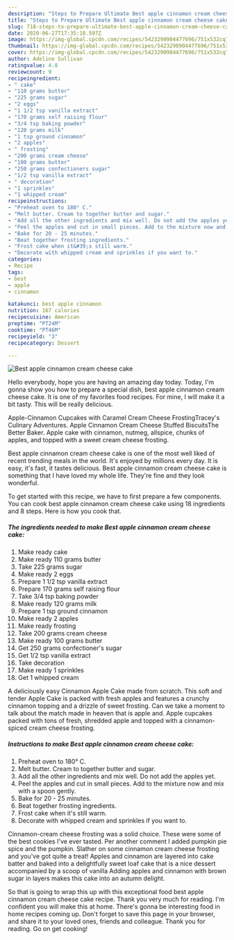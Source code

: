 ```yaml
---
description: "Steps to Prepare Ultimate Best apple cinnamon cream cheese cake"
title: "Steps to Prepare Ultimate Best apple cinnamon cream cheese cake"
slug: 718-steps-to-prepare-ultimate-best-apple-cinnamon-cream-cheese-cake
date: 2020-06-27T17:35:18.597Z
image: https://img-global.cpcdn.com/recipes/5423290904477696/751x532cq70/best-apple-cinnamon-cream-cheese-cake-recipe-main-photo.jpg
thumbnail: https://img-global.cpcdn.com/recipes/5423290904477696/751x532cq70/best-apple-cinnamon-cream-cheese-cake-recipe-main-photo.jpg
cover: https://img-global.cpcdn.com/recipes/5423290904477696/751x532cq70/best-apple-cinnamon-cream-cheese-cake-recipe-main-photo.jpg
author: Adeline Sullivan
ratingvalue: 4.8
reviewcount: 9
recipeingredient:
- " cake"
- "110 grams butter"
- "225 grams sugar"
- "2 eggs"
- "1 1/2 tsp vanilla extract"
- "170 grams self raising flour"
- "3/4 tsp baking powder"
- "120 grams milk"
- "1 tsp ground cinnamon"
- "2 apples"
- " frosting"
- "200 grams cream cheese"
- "100 grams butter"
- "250 grams confectioners sugar"
- "1/2 tsp vanilla extract"
- " decoration"
- "1 sprinkles"
- "1 whipped cream"
recipeinstructions:
- "Preheat oven to 180° C."
- "Melt butter. Cream to together butter and sugar."
- "Add all the other ingredients and mix well. Do not add the apples yet."
- "Peel the apples and cut in small pieces. Add to the mixture now and mix with a spoon gently."
- "Bake for 20 - 25 minutes."
- "Beat together frosting ingredients."
- "Frost cake when it&#39;s still warm."
- "Decorate with whipped cream and sprinkles if you want to."
categories:
- Recipe
tags:
- best
- apple
- cinnamon

katakunci: best apple cinnamon 
nutrition: 167 calories
recipecuisine: American
preptime: "PT24M"
cooktime: "PT46M"
recipeyield: "3"
recipecategory: Dessert

---
```



![Best apple cinnamon cream cheese cake](https://img-global.cpcdn.com/recipes/5423290904477696/751x532cq70/best-apple-cinnamon-cream-cheese-cake-recipe-main-photo.jpg)

Hello everybody, hope you are having an amazing day today. Today, I'm gonna show you how to prepare a special dish, best apple cinnamon cream cheese cake. It is one of my favorites food recipes. For mine, I will make it a bit tasty. This will be really delicious.

Apple-Cinnamon Cupcakes with Caramel Cream Cheese FrostingTracey&#39;s Culinary Adventures. Apple Cinnamon Cream Cheese Stuffed BiscuitsThe Better Baker. Apple cake with cinnamon, nutmeg, allspice, chunks of apples, and topped with a sweet cream cheese frosting.

Best apple cinnamon cream cheese cake is one of the most well liked of recent trending meals in the world. It's enjoyed by millions every day. It is easy, it's fast, it tastes delicious. Best apple cinnamon cream cheese cake is something that I have loved my whole life. They're fine and they look wonderful.


To get started with this recipe, we have to first prepare a few components. You can cook best apple cinnamon cream cheese cake using 18 ingredients and 8 steps. Here is how you cook that.

<!--inarticleads1-->

##### The ingredients needed to make Best apple cinnamon cream cheese cake:

1. Make ready  cake
1. Make ready 110 grams butter
1. Take 225 grams sugar
1. Make ready 2 eggs
1. Prepare 1 1/2 tsp vanilla extract
1. Prepare 170 grams self raising flour
1. Take 3/4 tsp baking powder
1. Make ready 120 grams milk
1. Prepare 1 tsp ground cinnamon
1. Make ready 2 apples
1. Make ready  frosting
1. Take 200 grams cream cheese
1. Make ready 100 grams butter
1. Get 250 grams confectioner&#39;s sugar
1. Get 1/2 tsp vanilla extract
1. Take  decoration
1. Make ready 1 sprinkles
1. Get 1 whipped cream


A deliciously easy Cinnamon Apple Cake made from scratch. This soft and tender Apple Cake is packed with fresh apples and features a crunchy cinnamon topping and a drizzle of sweet frosting. Can we take a moment to talk about the match made in heaven that is apple and. Apple cupcakes packed with tons of fresh, shredded apple and topped with a cinnamon-spiced cream cheese frosting. 

<!--inarticleads2-->

##### Instructions to make Best apple cinnamon cream cheese cake:

1. Preheat oven to 180° C.
1. Melt butter. Cream to together butter and sugar.
1. Add all the other ingredients and mix well. Do not add the apples yet.
1. Peel the apples and cut in small pieces. Add to the mixture now and mix with a spoon gently.
1. Bake for 20 - 25 minutes.
1. Beat together frosting ingredients.
1. Frost cake when it&#39;s still warm.
1. Decorate with whipped cream and sprinkles if you want to.


Cinnamon-cream cheese frosting was a solid choice. These were some of the best cookies I&#39;ve ever tasted. Per another comment I added pumpkin pie spice and the pumpkin. Slather on some cinnamon cream cheese frosting and you&#39;ve got quite a treat! Apples and cinnamon are layered into cake batter and baked into a delightfully sweet loaf cake that is a nice dessert accompanied by a scoop of vanilla Adding apples and cinnamon with brown sugar in layers makes this cake into an autumn delight. 

So that is going to wrap this up with this exceptional food best apple cinnamon cream cheese cake recipe. Thank you very much for reading. I'm confident you will make this at home. There's gonna be interesting food in home recipes coming up. Don't forget to save this page in your browser, and share it to your loved ones, friends and colleague. Thank you for reading. Go on get cooking!
